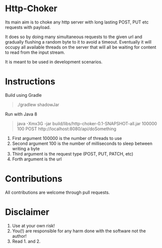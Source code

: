 # Http-Choker

Its main aim is to choke any http server with long lasting POST, PUT etc requests with payload.
 
It does so by doing many simultaneous requests to the given url and gradually flushing a random byte to it to avoid a timeout. 
Eventually it will occupy all available threads on the server that will all be waiting for content to read from the input stream.

It is meant to be used in development scenarios.

# Instructions

Build using Gradle
> ./gradlew shadowJar

Run with Java 8  
> java -Xmx3G -jar build/libs/http-choker-0.1-SNAPSHOT-all.jar 100000 100 POST http://localhost:8080/api/doSomething

1. First argument 100000 is the number of threads to use
2. Second argument 100 is the number of milliseconds to sleep between writing a byte
3. Third argument is the request type (POST, PUT, PATCH, etc)
4. Forth argument is the url

# Contributions

All contributions are welcome through pull requests.

# Disclaimer

1. Use at your own risk!
2. You(!) are responsible for any harm done with the software not the author!
3. Read 1. and 2.